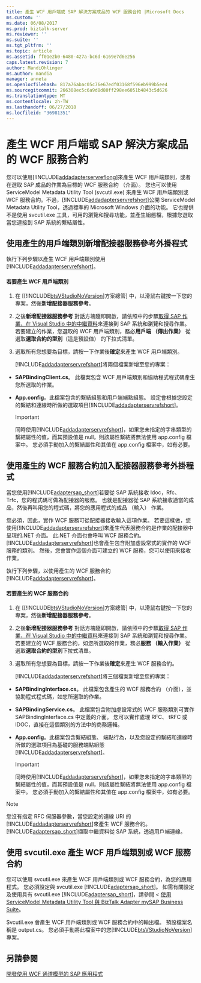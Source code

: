 ```yaml
---
title: 產生 WCF 用戶端或 SAP 解決方案成品的 WCF 服務合約 |Microsoft Docs
ms.custom: ''
ms.date: 06/08/2017
ms.prod: biztalk-server
ms.reviewer: ''
ms.suite: ''
ms.tgt_pltfrm: ''
ms.topic: article
ms.assetid: ff01e2b0-6480-427a-bc6d-6169e7d6e256
caps.latest.revision: 7
author: MandiOhlinger
ms.author: mandia
manager: anneta
ms.openlocfilehash: 817a76abac05c76e67edf03168f596eb999b5ee4
ms.sourcegitcommit: 266308ec5c6a9d8d80ff298ee6051b4843c5d626
ms.translationtype: MT
ms.contentlocale: zh-TW
ms.lasthandoff: 06/27/2018
ms.locfileid: "36981351"
---
```

# <a name="generate-a-wcf-client-or-a-wcf-service-contract-for-sap-solution-artifacts"></a>產生 WCF 用戶端或 SAP 解決方案成品的 WCF 服務合約
您可以使用[!INCLUDE[addadapterservreflong](../../includes/addadapterservreflong-md.md)]來產生 WCF 用戶端類別，或者在選取 SAP 成品的作業為目標的 WCF 服務合約 （介面）。 您也可以使用 ServiceModel Metadata Utility Tool (svcutil.exe) 來產生 WCF 用戶端類別或 WCF 服務合約。不過，[!INCLUDE[addadapterservrefshort](../../includes/addadapterservrefshort-md.md)]公開 ServiceModel Metadata Utility Tool，透過標準的 Microsoft Windows 介面的功能。 它也提供不是使用 svcutil.exe 工具，可用的瀏覽和搜尋功能，並產生組態檔，根據您選取當您連接到 SAP 系統的繫結屬性。  
  
## <a name="generating-a-client-class-by-using-the-add-adapter-service-reference-plug-in"></a>使用產生的用戶端類別新增配接器服務參考外掛程式  
 執行下列步驟以產生 WCF 用戶端類別使用[!INCLUDE[addadapterservrefshort](../../includes/addadapterservrefshort-md.md)]。  
  
#### <a name="to-generate-a-wcf-client-class"></a>若要產生 WCF 用戶端類別  
  
1. 在 [[!INCLUDE[btsVStudioNoVersion](../../includes/btsvstudionoversion-md.md)]方案總管] 中，以滑鼠右鍵按一下您的專案，然後**新增配接器服務參考**。  
  
2. 之後**新增配接器服務參考** 對話方塊隨即開啟，請依照中的步驟[取得 SAP 作業，在 Visual Studio 中的中繼資料](../../adapters-and-accelerators/adapter-sap/get-metadata-for-sap-operations-in-visual-studio.md)來連接到 SAP 系統和瀏覽和搜尋作業。 若要建立的作業，您選取的 WCF 用戶端類別，務必**用戶端 （傳出作業）** 從選取**選取合約的型別**（這是預設值） 的下拉式清單。  
  
3. 選取所有您想要為目標，請按一下作業後**確定**來產生 WCF 用戶端類別。  
  
   [!INCLUDE[addadapterservrefshort](../../includes/addadapterservrefshort-md.md)]將兩個檔案新增至您的專案：  
  
- **SAPBindingClient.cs**。 此檔案包含 WCF 用戶端類別和協助程式程式碼產生您所選取的作業。  
  
- **App.config**。此檔案包含的繫結組態和用戶端端點組態。 設定會根據您設定的繫結和連線時所做的選取項目[!INCLUDE[addadapterservrefshort](../../includes/addadapterservrefshort-md.md)]。  
  
  > [!IMPORTANT]
  >  同時使用[!INCLUDE[addadapterservrefshort](../../includes/addadapterservrefshort-md.md)]，如果您未指定的字串類型的繫結屬性的值，而其預設值是 null，則該屬性繫結將無法使用 app.config 檔案中。 您必須手動加入的繫結屬性和其值在 app.config 檔案中，如有必要。  
  
## <a name="generating-a-wcf-service-contract-by-using-the-add-adapter-service-reference-plug-in"></a>使用產生的 WCF 服務合約加入配接器服務參考外掛程式  
 當您使用[!INCLUDE[adaptersap_short](../../includes/adaptersap-short-md.md)]若要從 SAP 系統接收 Idoc，Rfc、 Trfc，您的程式碼可做為配接器的服務。 也就是配接器從 SAP 系統接收適當的成品，然後再叫用您的程式碼，將您的應用程式的成品 （輸入） 作業。  
  
 您必須，因此，實作 WCF 服務可從配接器接收輸入這項作業。 若要這樣做，您使用[!INCLUDE[addadapterservrefshort](../../includes/addadapterservrefshort-md.md)]來產生代表服務合約是作業的配接器中呈現的.NET 介面。 此.NET 介面也會呼叫 WCF 服務合約。 [!INCLUDE[addadapterservrefshort](../../includes/addadapterservrefshort-md.md)]也會產生包含附加虛設常式的實作的 WCF 服務的類別。 然後，您會實作這個介面可建立的 WCF 服務，您可以使用來接收作業。  
  
 執行下列步驟，以使用產生的 WCF 服務合約[!INCLUDE[addadapterservrefshort](../../includes/addadapterservrefshort-md.md)]。  
  
#### <a name="to-generate-a-wcf-service-contract"></a>若要產生的 WCF 服務合約  
  
1. 在 [[!INCLUDE[btsVStudioNoVersion](../../includes/btsvstudionoversion-md.md)]方案總管] 中，以滑鼠右鍵按一下您的專案，然後**新增配接器服務參考**。  
  
2. 之後**新增配接器服務參考** 對話方塊隨即開啟，請依照中的步驟[取得 SAP 作業，在 Visual Studio 中的中繼資料](../../adapters-and-accelerators/adapter-sap/get-metadata-for-sap-operations-in-visual-studio.md)來連接到 SAP 系統和瀏覽和搜尋作業。 若要建立的 WCF 服務合約，如您所選取的作業，務必**服務 （輸入作業）** 從選取**選取合約的型別**下拉式清單。  
  
3. 選取所有您想要為目標，請按一下作業後**確定**來產生 WCF 服務合約。  
  
   [!INCLUDE[addadapterservrefshort](../../includes/addadapterservrefshort-md.md)]將三個檔案新增至您的專案：  
  
- **SAPBindingInterface.cs**。 此檔案包含產生的 WCF 服務合約 （介面），並協助程式程式碼，如您所選取的作業。  
  
- **SAPBindingService.cs**。 此檔案包含附加虛設常式的 WCF 服務類別可實作 SAPBindingInterface.cs 中定義的介面。 您可以實作處理 RFC、 tRFC 或 IDOC，直接在這個類別的方法中的商務邏輯。  
  
- **App.config**。此檔案包含繫結組態、 端點行為，以及您設定的繫結和連線時所做的選取項目為基礎的服務端點組態[!INCLUDE[addadapterservrefshort](../../includes/addadapterservrefshort-md.md)]。  
  
  > [!IMPORTANT]
  >  同時使用[!INCLUDE[addadapterservrefshort](../../includes/addadapterservrefshort-md.md)]，如果您未指定的字串類型的繫結屬性的值，而其預設值是 null，則該屬性繫結將無法使用 app.config 檔案中。 您必須手動加入的繫結屬性和其值在 app.config 檔案中，如有必要。  
  
> [!NOTE]
>  您沒有指定 RFC 伺服器參數，當您設定的連線 URI 的[!INCLUDE[addadapterservrefshort](../../includes/addadapterservrefshort-md.md)]來產生 WCF 服務合約。 [!INCLUDE[adaptersap_short](../../includes/adaptersap-short-md.md)]擷取中繼資料從 SAP 系統，透過用戶端連線。  
  
## <a name="generate-a-wcf-client-class-or-a-wcf-service-contract-by-using-svcutilexe"></a>使用 svcutil.exe 產生 WCF 用戶端類別或 WCF 服務合約  
 您可以使用 svcutil.exe 來產生 WCF 用戶端類別或 WCF 服務合約，為您的應用程式。 您必須設定與 svcutil.exe [!INCLUDE[adaptersap_short](../../includes/adaptersap-short-md.md)]。 如需有關設定及使用具有 svcutil.exe [!INCLUDE[adaptersap_short](../../includes/adaptersap-short-md.md)]，請參閱 <<c2> [ 使用 ServiceModel Metadata Utility Tool 與 BizTalk Adapter mySAP Business Suite](../../adapters-and-accelerators/adapter-sap/use-the-servicemodel-metadata-utility-with-the-sap-adapter-in-biztalk.md)。  
  
 Svcutil.exe 會產生 WCF 用戶端類別或 WCF 服務合約中的輸出檔。 預設檔案名稱是 output.cs。 您必須手動將此檔案中的您[!INCLUDE[btsVStudioNoVersion](../../includes/btsvstudionoversion-md.md)]專案。  
  
## <a name="see-also"></a>另請參閱  
[開發使用 WCF 通道模型的 SAP 應用程式](../../adapters-and-accelerators/adapter-sap/develop-sap-applications-using-the-wcf-channel-model.md)